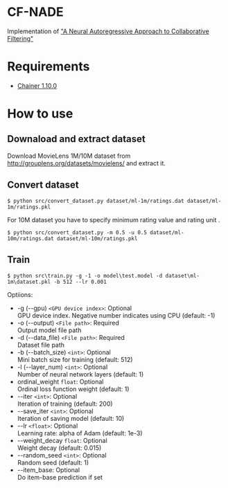 # CF-NADE

Implementation of ["A Neural Autoregressive Approach to Collaborative Filtering"](http://arxiv.org/abs/1605.09477)

# Requirements

* [Chainer 1.10.0](http://chainer.org/)

# How to use

## Downaload and extract dataset

Download MovieLens 1M/10M dataset from http://grouplens.org/datasets/movielens/ and extract it.

## Convert dataset

```
$ python src/convert_dataset.py dataset/ml-1m/ratings.dat dataset/ml-1m/ratings.pkl
```

For 10M dataset you have to specify minimum rating value and rating unit .

```
$ python src/convert_dataset.py -m 0.5 -u 0.5 dataset/ml-10m/ratings.dat dataset/ml-10m/ratings.pkl
```

## Train

```
$ python src\train.py -g -1 -o model\test.model -d dataset\ml-1m\dataset.pkl -b 512 --lr 0.001
```

Optiions:

* -g (--gpu) `<GPU device index>`: Optional  
GPU device index. Negative number indicates using CPU (default: -1)
* -o (--output) `<File path>`: Required  
Output model file path
* -d (--data_file) `<File path>`: Required  
Dataset file path
* -b (--batch_size) `<int>`: Optional  
Mini batch size for training (default: 512)
* -l (--layer_num) `<int>`: Optional  
Number of neural network layers (default: 1)
* ordinal_weight `float`: Optional  
Ordinal loss function weight (default: 1)
* --iter `<int>`: Optional  
Iteration of training (default: 200)
* --save_iter `<int>`: Optional  
Iteration of saving model (default: 10)
* --lr `<float>`: Optional  
Learning rate: alpha of Adam (default: 1e-3)
* --weight_decay `float`: Optional  
Weight decay (default: 0.015)
* --random_seed `<int>`: Optional  
Random seed (default: 1)
* --item_base: Optional  
Do item-base prediction if set
